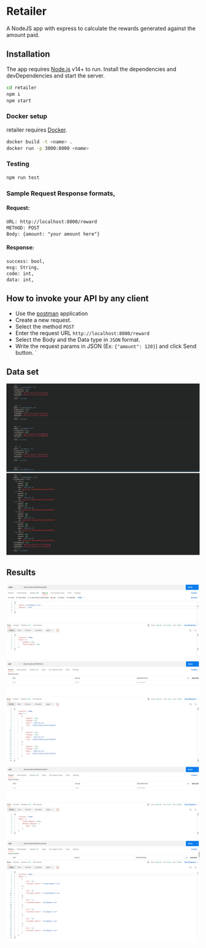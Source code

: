 # Retailer

A NodeJS app with express to calculate the rewards generated against the amount paid.

## Installation

The app requires [Node.js](https://nodejs.org/) v14+ to run.
Install the dependencies and devDependencies and start the server.

```sh
cd retailer
npm i
npm start
```

### Docker setup

retailer requires [Docker](https://www.docker.com/).

```sh
docker build -t <name> .
docker run -p 3000:8000 <name>
```

### Testing

```sh
npm run test
```

### Sample Request Response formats,

#### Request:

    URL: http://localhost:8000/reward
    METHOD: POST
    Body: {amount: "your amount here"}

#### Response:

    success: bool,
    msg: String,
    code: int,
    data: int,

## How to invoke your API by any client

- Use the [postman](https://www.postman.com/) application
- Create a new request.
- Select the method `POST`
- Enter the request URL `http://localhost:8000/reward`
- Select the Body and the Data type in `JSON` format.
- Write the request params in JSON (Ex: `{"amount": 120}`) and click Send button.
  `

## Data set

![](src/config/images/Screenshot%20from%202022-05-25%2017-28-46.png)
![](src/config/images/Screenshot%20from%202022-05-25%2017-29-56.png)

## Results

![](src/config/images/Screenshot%20from%202022-05-25%2017-31-14.png)
![](src/config/images/Screenshot%20from%202022-05-25%2017-31-50.png)
![](src/config/images/Screenshot%20from%202022-05-25%2017-32-23.png)![](src/config/images/Screenshot%20from%202022-05-25%2017-32-51.png)
